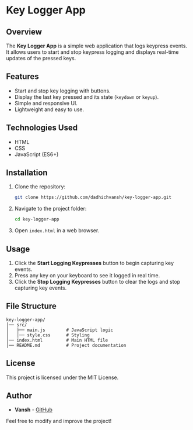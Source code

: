 # Key Logger App

## Overview
The **Key Logger App** is a simple web application that logs keypress events. It allows users to start and stop keypress logging and displays real-time updates of the pressed keys.

## Features
- Start and stop key logging with buttons.
- Display the last key pressed and its state (`keydown` or `keyup`).
- Simple and responsive UI.
- Lightweight and easy to use.

## Technologies Used
- HTML
- CSS
- JavaScript (ES6+)

## Installation
1. Clone the repository:
   ```sh
   git clone https://github.com/dadhichvansh/key-logger-app.git
   ```
2. Navigate to the project folder:
   ```sh
   cd key-logger-app
   ```
3. Open `index.html` in a web browser.

## Usage
1. Click the **Start Logging Keypresses** button to begin capturing key events.
2. Press any key on your keyboard to see it logged in real time.
3. Click the **Stop Logging Keypresses** button to clear the logs and stop capturing key events.

## File Structure
```
key-logger-app/
│── src/
│   ├── main.js        # JavaScript logic
│   │── style.css      # Styling
│── index.html         # Main HTML file
│── README.md          # Project documentation
```

## License
This project is licensed under the MIT License.

## Author
- **Vansh** - [GitHub](https://github.com/dadhichvansh)

Feel free to modify and improve the project!
